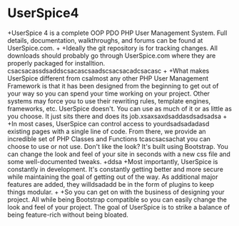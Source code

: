 # UserSpice4
 +UserSpice 4 is a complete OOP PDO PHP User Management System.  Full details, documentation, walkthroughs, and forums can be found at UserSpice.com.
 +
 +Ideally the git repository is for tracking changes.  All downloads should probably go through UserSpice.com where they are properly packaged for installtion. csacsacassdsaddscsacascsaadscsacsacadcsacasc
 +
 +What makes UserSpice different from csalmost any other PHP User Management Framework is that it has been designed from the beginning to get out of your way so you can spend your time working on your project. Other systems may force you to use their rewriting rules, template engines, frameworks, etc. UserSpice doesn't. You can use as much of it or as little as you choose. It just sits there and does its job.xsaxsaxdsaddasdsadsadsa
 +
 +In most cases, UserSpice can control access to yourdsadsadadasd existing pages with a single line of code. From there, we provide an incredible set of PHP Classes and Functions tcascsacsachat you can choose to use or not use. Don't like the look? It's built using Bootstrap. You can change the look and feel of your site in seconds with a new css file and some well-documented tweaks.
 +ddsa
 +Most importantly, UserSpice is constantly in development. It's constantly getting better and more secure while maintaining the goal of getting out of the way. As additional major features are added, they willdsadadd be in the form of plugins to keep things modular.
 +
 +So you can get on with the business of designing your project. All while being Bootstrap compatible so you can easily change the look and feel of your project. The goal of UserSpice is to strike a balance of being feature-rich without being bloated.

